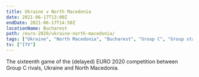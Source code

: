 ```yaml
---
title: Ukraine v North Macedonia
date: 2021-06-17T13:00Z
endDate: 2021-06-17T14:50Z
locationName: Bucharest
path: /euro-2020/ukraine-north-macedonia/
tags: ["Ukraine", "North Macedonia", "Bucharest", "Group C", "Group stages","EURO 2020"]
tv: ["ITV"]
---
```


The sixteenth game of the (delayed) EURO 2020 competition between Group C rivals, Ukraine and North Macedonia.